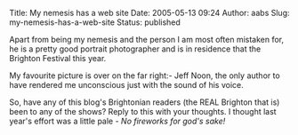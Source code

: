 Title: My nemesis has a web site
Date: 2005-05-13 09:24
Author: aabs
Slug: my-nemesis-has-a-web-site
Status: published

Apart from being my nemesis and the person I am most often mistaken for, he is a pretty good portrait photographer and is in residence that the Brighton Festival this year.

My favourite picture is over on the far right:- Jeff Noon, the only author to have rendered me unconscious just with the sound of his voice.

So, have any of this blog's Brightonian readers (the REAL Brighton that is) been to any of the shows? Reply to this with your thoughts. I thought last year's effort was a little pale - *No fireworks for god's sake!*
